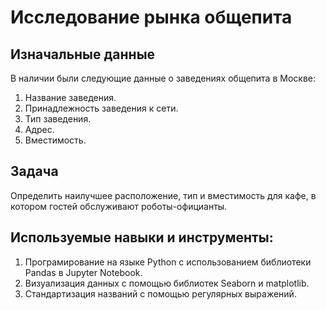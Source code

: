 # Исследование рынка общепита
## Изначальные данные
В наличии были следующие данные о заведениях общепита в Москве:
1. Название заведения.
2. Принадлежность заведения к сети.
3. Тип заведения.
4. Адрес.
5. Вместимость.
## Задача
Определить наилучшее расположение, тип и вместимость для кафе, в котором гостей обслуживают роботы-официанты.
## Используемые навыки и инструменты:
1. Програмирование на языке Python с использованием библиотеки Pandas в Jupyter Notebook.
2. Визуализация данных с помощью библиотек Seaborn и matplotlib.
3. Стандартизация названий с помощью регулярных выражений.
